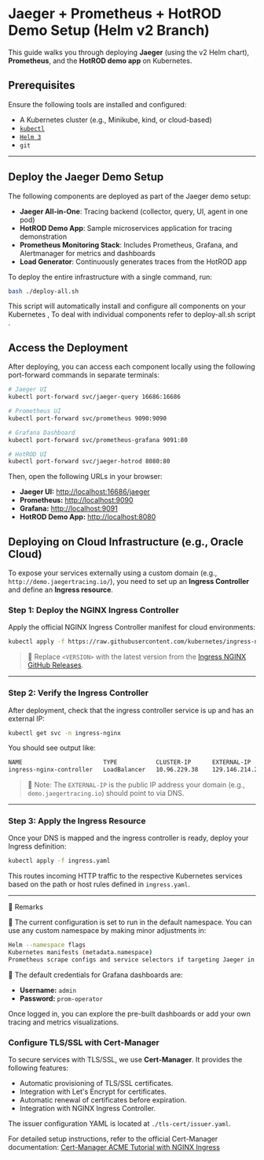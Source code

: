 # Jaeger + Prometheus + HotROD Demo Setup (Helm v2 Branch)

This guide walks you through deploying **Jaeger** (using the v2 Helm chart), **Prometheus**, and the **HotROD demo app** on Kubernetes.

## Prerequisites

Ensure the following tools are installed and configured:

- A Kubernetes cluster (e.g., Minikube, kind, or cloud-based)
- [`kubectl`](https://kubernetes.io/docs/tasks/tools/)
- [`Helm 3`](https://helm.sh/docs/intro/install/)
- `git`

---

## Deploy the Jaeger Demo Setup

The following components are deployed as part of the Jaeger demo setup:

- **Jaeger All-in-One**: Tracing backend (collector, query, UI, agent in one pod)
- **HotROD Demo App**: Sample microservices application for tracing demonstration
- **Prometheus Monitoring Stack**: Includes Prometheus, Grafana, and Alertmanager for metrics and dashboards
- **Load Generator**: Continuously generates traces from the HotROD app

To deploy the entire infrastructure with a single command, run:

```bash
bash ./deploy-all.sh
```
This script will automatically install and configure all components on your Kubernetes , To deal with individual components refer to deploy-all.sh script . 

## Access the Deployment

After deploying, you can access each component locally using the following port-forward commands in separate terminals:

```bash
# Jaeger UI
kubectl port-forward svc/jaeger-query 16686:16686

# Prometheus UI
kubectl port-forward svc/prometheus 9090:9090

# Grafana Dashboard
kubectl port-forward svc/prometheus-grafana 9091:80

# HotROD UI
kubectl port-forward svc/jaeger-hotrod 8080:80
```

Then, open the following URLs in your browser:

- **Jaeger UI:** [http://localhost:16686/jaeger](http://localhost:16686)
- **Prometheus:** [http://localhost:9090](http://localhost:9090)
- **Grafana:** [http://localhost:9091](http://localhost:9091)
- **HotROD Demo App:** [http://localhost:8080](http://localhost:8080)

## Deploying on Cloud Infrastructure (e.g., Oracle Cloud)

To expose your services externally using a custom domain (e.g., `http://demo.jaegertracing.io/`), you need to set up an **Ingress Controller** and define an **Ingress resource**.

### Step 1: Deploy the NGINX Ingress Controller

Apply the official NGINX Ingress Controller manifest for cloud environments:

```bash
kubectl apply -f https://raw.githubusercontent.com/kubernetes/ingress-nginx/controller-v<VERSION>/deploy/static/provider/cloud/deploy.yaml
```

> 🔁 Replace `<VERSION>` with the latest version from the [Ingress NGINX GitHub Releases](https://github.com/kubernetes/ingress-nginx/releases).

---

### Step 2: Verify the Ingress Controller

After deployment, check that the ingress controller service is up and has an external IP:

```bash
kubectl get svc -n ingress-nginx
```

You should see output like:

```bash
NAME                       TYPE           CLUSTER-IP      EXTERNAL-IP       PORT(S)                       AGE
ingress-nginx-controller   LoadBalancer   10.96.229.38    129.146.214.219   80:30756/TCP,443:30118/TCP    1h
```

> 🧠 Note: The `EXTERNAL-IP` is the public IP address your domain (e.g., `demo.jaegertracing.io`) should point to via DNS.

---

### Step 3: Apply the Ingress Resource

Once your DNS is mapped and the ingress controller is ready, deploy your Ingress definition:

```bash
kubectl apply -f ingress.yaml
```

This routes incoming HTTP traffic to the respective Kubernetes services based on the path or host rules defined in `ingress.yaml`.

---

🔧 Remarks

📌 The current configuration is set to run in the default namespace.
You can use any custom namespace by making minor adjustments in:
``` bash
Helm --namespace flags
Kubernetes manifests (metadata.namespace)
Prometheus scrape configs and service selectors if targeting Jaeger in a different namespace
```
📌 The default credentials for Grafana dashboards are:

- **Username:** `admin`
- **Password:** `prom-operator`

Once logged in, you can explore the pre-built dashboards or add your own tracing and metrics visualizations.

### Configure TLS/SSL with Cert-Manager

To secure services with TLS/SSL, we use **Cert-Manager**. It provides the following features:

- Automatic provisioning of TLS/SSL certificates.
- Integration with Let's Encrypt for certificates.
- Automatic renewal of certificates before expiration.
- Integration with NGINX Ingress Controller.

The issuer configuration YAML is located at `./tls-cert/issuer.yaml`.

For detailed setup instructions, refer to the official Cert-Manager documentation: [Cert-Manager ACME Tutorial with NGINX Ingress](https://cert-manager.io/docs/tutorials/acme/nginx-ingress/)
